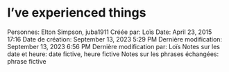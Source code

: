 # I’ve experienced things

Personnes: Elton Simpson, juba1911
Créée par: Loïs
Date: April 23, 2015 17:16
Date de création: September 13, 2023 5:29 PM
Dernière modification: September 13, 2023 6:56 PM
Dernière modification par: Loïs
Notes sur les date et heure: date fictive, heure fictive
Notes sur les phrases échangées: phrase fictive